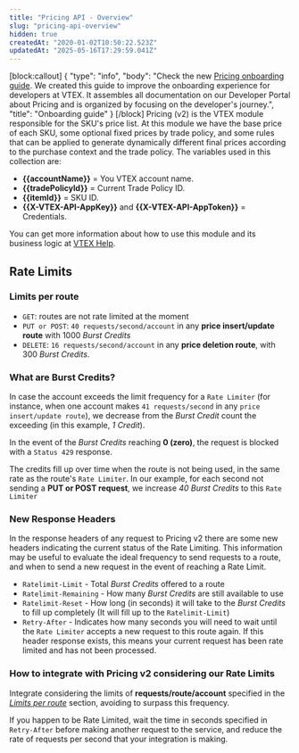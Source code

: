 ```yaml
---
title: "Pricing API - Overview"
slug: "pricing-api-overview"
hidden: true
createdAt: "2020-01-02T10:50:22.523Z"
updatedAt: "2025-05-16T17:29:59.041Z"
---
```

[block:callout]
{
  "type": "info",
  "body": "Check the new [Pricing onboarding guide](https://developers.vtex.com/vtex-rest-api/docs/pricing-overview). We created this guide to improve the onboarding experience for developers at VTEX. It assembles all documentation on our Developer Portal about Pricing and is organized by focusing on the developer's journey.",
  "title": "Onboarding guide"
}
[/block]
Pricing (v2) is the VTEX module responsible for the SKU's price list. At this module we have the base price of each SKU, some optional fixed prices by trade policy, and some rules that can be applied to generate dynamically different final prices according to the purchase context and the trade policy. The variables used in this collection are:

  * **{{accountName}}** = You VTEX account name.
  * **{{tradePolicyId}}** = Current Trade Policy ID.
  * **{{itemId}}** = SKU ID.
  * **{{X-VTEX-API-AppKey}}** and **{{X-VTEX-API-AppToken}}** = Credentials.

You can get more information about how to use this module and its business logic at [VTEX Help](http://help.vtex.com).

## Rate Limits

### Limits per route

- `GET`:  routes are not rate limited at the moment
- `PUT or POST`: `40 requests/second/account` in any **price insert/update route** with 1000 *Burst Credits*
- `DELETE`: `16 requests/second/account` in any **price deletion route**, with 300 *Burst Credits*.

### What are Burst Credits?

In case the account exceeds the limit frequency for a  `Rate Limiter` (for instance, when one account makes `41 requests/second` in any `price insert/update route`), we decrease from the *Burst Credit* count the exceeding (in this example, *1 Credit*).

In the event of the *Burst Credits* reaching **0 (zero)**, the request is blocked with a `Status 429` response.

The credits fill up over time when the route is not being used, in the same rate as the route's `Rate Limiter`. In our example, for each second not sending a **PUT or POST request**, we increase *40 Burst Credits* to this `Rate Limiter`

### New Response Headers

In the response headers of any request to Pricing v2 there are some new headers indicating the current status of the Rate Limiting.
This information may be useful to evaluate the ideal frequency to send requests to a route, and when to send a new request in the event of reaching a Rate Limit.

- `Ratelimit-Limit` - Total *Burst Credits* offered to a route
- `Ratelimit-Remaining` - How many *Burst Credits* are still available to use
- `Ratelimit-Reset` - How long (in seconds) it will take to the *Burst Credits* to fill up completely (It will fill up to the `Ratelimit-Limit`)
- `Retry-After` - Indicates how many seconds you will need to wait until the `Rate Limiter` accepts a new request to this route again. If this header response exists, this means your current request has been rate limited and has not been processed.

### How to integrate with Pricing v2 considering our Rate Limits

Integrate considering the limits of **requests/route/account** specified in the [*Limits per route*](#rate-limits) section, avoiding to surpass this frequency.

If you happen to be Rate Limited, wait the time in seconds specified in `Retry-After` before making another request to the service, and reduce the rate of requests per second that your integration is making.